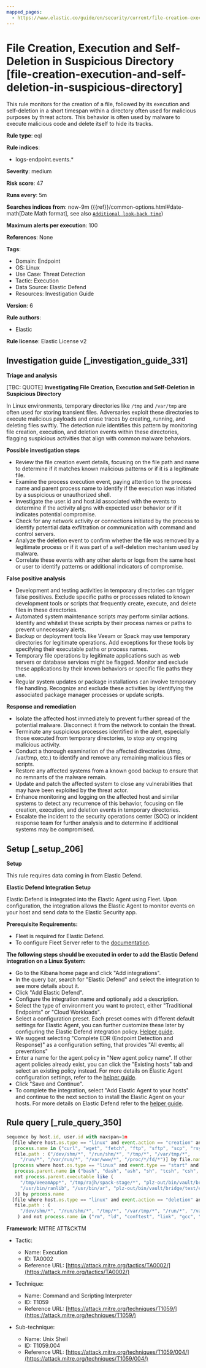 ```yaml
---
mapped_pages:
  - https://www.elastic.co/guide/en/security/current/file-creation-execution-and-self-deletion-in-suspicious-directory.html
---
```


# File Creation, Execution and Self-Deletion in Suspicious Directory [file-creation-execution-and-self-deletion-in-suspicious-directory]

This rule monitors for the creation of a file, followed by its execution and self-deletion in a short timespan within a directory often used for malicious purposes by threat actors. This behavior is often used by malware to execute malicious code and delete itself to hide its tracks.

**Rule type**: eql

**Rule indices**:

* logs-endpoint.events.*

**Severity**: medium

**Risk score**: 47

**Runs every**: 5m

**Searches indices from**: now-9m ({{ref}}/common-options.html#date-math[Date Math format], see also [`Additional look-back time`](docs-content://solutions/security/detect-and-alert/create-detection-rule.md#rule-schedule))

**Maximum alerts per execution**: 100

**References**: None

**Tags**:

* Domain: Endpoint
* OS: Linux
* Use Case: Threat Detection
* Tactic: Execution
* Data Source: Elastic Defend
* Resources: Investigation Guide

**Version**: 6

**Rule authors**:

* Elastic

**Rule license**: Elastic License v2

## Investigation guide [_investigation_guide_331]

**Triage and analysis**

[TBC: QUOTE]
**Investigating File Creation, Execution and Self-Deletion in Suspicious Directory**

In Linux environments, temporary directories like `/tmp` and `/var/tmp` are often used for storing transient files. Adversaries exploit these directories to execute malicious payloads and erase traces by creating, running, and deleting files swiftly. The detection rule identifies this pattern by monitoring file creation, execution, and deletion events within these directories, flagging suspicious activities that align with common malware behaviors.

**Possible investigation steps**

* Review the file creation event details, focusing on the file path and name to determine if it matches known malicious patterns or if it is a legitimate file.
* Examine the process execution event, paying attention to the process name and parent process name to identify if the execution was initiated by a suspicious or unauthorized shell.
* Investigate the user.id and host.id associated with the events to determine if the activity aligns with expected user behavior or if it indicates potential compromise.
* Check for any network activity or connections initiated by the process to identify potential data exfiltration or communication with command and control servers.
* Analyze the deletion event to confirm whether the file was removed by a legitimate process or if it was part of a self-deletion mechanism used by malware.
* Correlate these events with any other alerts or logs from the same host or user to identify patterns or additional indicators of compromise.

**False positive analysis**

* Development and testing activities in temporary directories can trigger false positives. Exclude specific paths or processes related to known development tools or scripts that frequently create, execute, and delete files in these directories.
* Automated system maintenance scripts may perform similar actions. Identify and whitelist these scripts by their process names or paths to prevent unnecessary alerts.
* Backup or deployment tools like Veeam or Spack may use temporary directories for legitimate operations. Add exceptions for these tools by specifying their executable paths or process names.
* Temporary file operations by legitimate applications such as web servers or database services might be flagged. Monitor and exclude these applications by their known behaviors or specific file paths they use.
* Regular system updates or package installations can involve temporary file handling. Recognize and exclude these activities by identifying the associated package manager processes or update scripts.

**Response and remediation**

* Isolate the affected host immediately to prevent further spread of the potential malware. Disconnect it from the network to contain the threat.
* Terminate any suspicious processes identified in the alert, especially those executed from temporary directories, to stop any ongoing malicious activity.
* Conduct a thorough examination of the affected directories (/tmp, /var/tmp, etc.) to identify and remove any remaining malicious files or scripts.
* Restore any affected systems from a known good backup to ensure that no remnants of the malware remain.
* Update and patch the affected system to close any vulnerabilities that may have been exploited by the threat actor.
* Enhance monitoring and logging on the affected host and similar systems to detect any recurrence of this behavior, focusing on file creation, execution, and deletion events in temporary directories.
* Escalate the incident to the security operations center (SOC) or incident response team for further analysis and to determine if additional systems may be compromised.


## Setup [_setup_206]

**Setup**

This rule requires data coming in from Elastic Defend.

**Elastic Defend Integration Setup**

Elastic Defend is integrated into the Elastic Agent using Fleet. Upon configuration, the integration allows the Elastic Agent to monitor events on your host and send data to the Elastic Security app.

**Prerequisite Requirements:**

* Fleet is required for Elastic Defend.
* To configure Fleet Server refer to the [documentation](docs-content://reference/ingestion-tools/fleet/fleet-server.md).

**The following steps should be executed in order to add the Elastic Defend integration on a Linux System:**

* Go to the Kibana home page and click "Add integrations".
* In the query bar, search for "Elastic Defend" and select the integration to see more details about it.
* Click "Add Elastic Defend".
* Configure the integration name and optionally add a description.
* Select the type of environment you want to protect, either "Traditional Endpoints" or "Cloud Workloads".
* Select a configuration preset. Each preset comes with different default settings for Elastic Agent, you can further customize these later by configuring the Elastic Defend integration policy. [Helper guide](docs-content://solutions/security/configure-elastic-defend/configure-an-integration-policy-for-elastic-defend.md).
* We suggest selecting "Complete EDR (Endpoint Detection and Response)" as a configuration setting, that provides "All events; all preventions"
* Enter a name for the agent policy in "New agent policy name". If other agent policies already exist, you can click the "Existing hosts" tab and select an existing policy instead. For more details on Elastic Agent configuration settings, refer to the [helper guide](docs-content://reference/ingestion-tools/fleet/agent-policy.md).
* Click "Save and Continue".
* To complete the integration, select "Add Elastic Agent to your hosts" and continue to the next section to install the Elastic Agent on your hosts. For more details on Elastic Defend refer to the [helper guide](docs-content://solutions/security/configure-elastic-defend/install-elastic-defend.md).


## Rule query [_rule_query_350]

```js
sequence by host.id, user.id with maxspan=1m
  [file where host.os.type == "linux" and event.action == "creation" and
   process.name in ("curl", "wget", "fetch", "ftp", "sftp", "scp", "rsync", "ld") and
   file.path : ("/dev/shm/*", "/run/shm/*", "/tmp/*", "/var/tmp/*",
     "/run/*", "/var/run/*", "/var/www/*", "/proc/*/fd/*")] by file.name
  [process where host.os.type == "linux" and event.type == "start" and event.action == "exec" and
   process.parent.name in ("bash", "dash", "ash", "sh", "tcsh", "csh", "zsh", "ksh", "fish") and
   not process.parent.executable like (
     "/tmp/VeeamApp*", "/tmp/rajh/spack-stage/*", "plz-out/bin/vault/bridge/test/e2e/base/bridge-dev",
     "/usr/bin/ranlib", "/usr/bin/ar", "plz-out/bin/vault/bridge/test/e2e/base/local-k8s"
   )] by process.name
  [file where host.os.type == "linux" and event.action == "deletion" and
   file.path : (
     "/dev/shm/*", "/run/shm/*", "/tmp/*", "/var/tmp/*", "/run/*", "/var/run/*", "/var/www/*", "/proc/*/fd/*"
    ) and not process.name in ("rm", "ld", "conftest", "link", "gcc", "getarch", "ld")] by file.name
```

**Framework**: MITRE ATT&CKTM

* Tactic:

    * Name: Execution
    * ID: TA0002
    * Reference URL: [https://attack.mitre.org/tactics/TA0002/](https://attack.mitre.org/tactics/TA0002/)

* Technique:

    * Name: Command and Scripting Interpreter
    * ID: T1059
    * Reference URL: [https://attack.mitre.org/techniques/T1059/](https://attack.mitre.org/techniques/T1059/)

* Sub-technique:

    * Name: Unix Shell
    * ID: T1059.004
    * Reference URL: [https://attack.mitre.org/techniques/T1059/004/](https://attack.mitre.org/techniques/T1059/004/)



